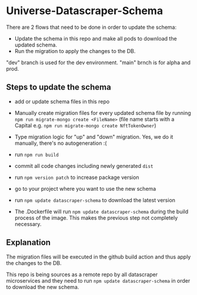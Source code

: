 # Universe-Datascraper-Schema

There are 2 flows that need to be done in order to update the schema:
- Update the schema in this repo and make all pods to download the updated schema.
- Run the migration to apply the changes to the DB.

"dev" branch is used for the dev environment.
"main" brnch is for alpha and prod.

## Steps to update the schema
- add or update schema files in this repo
- Manually create migration files for every updated schema file by running `npm run migrate-mongo create <FileName>` (file name starts with a Capital e.g. `npm run migrate-mongo create NftTokenOwner`)
- Type migration logic for "up" and "down" migration. Yes, we do it manually, there's no autogeneration :(
- run `npm run build`
- commit all code changes including newly generated `dist`
- run `npm version patch` to increase package version


- go to your project where you want to use the new schema
- run `npm update datascraper-schema` to download the latest version
- The .Dockerfile will run `npm update datascraper-schema` during the build process of the image. This makes the previous step not completely necessary.

## Explanation
The migration files will be executed in the github build action and thus apply the changes to the DB.

This repo is being sources as a remote repo by all datascraper microservices and they need to run `npm update datascraper-schema` in order to download the new schema.
